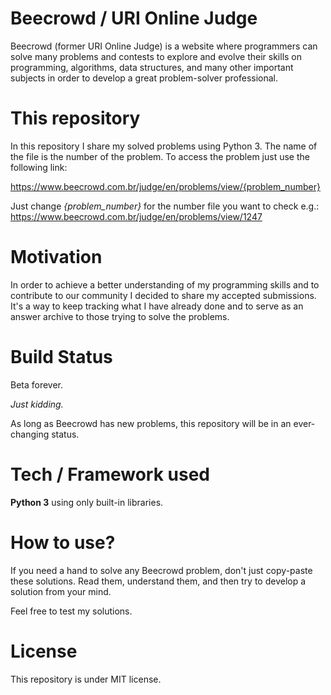 # Beecrowd / URI Online Judge

Beecrowd (former URI Online Judge) is a website where programmers can solve many problems and contests to explore and evolve their skills on programming, algorithms, data structures, and many other important subjects in order to develop a great problem-solver professional.

# This repository

In this repository I share my solved problems using Python 3. The name of the file is the number of the problem. To access the problem just use the following link:

https://www.beecrowd.com.br/judge/en/problems/view/{problem_number}

Just change *{problem_number}* for the number file you want to check e.g.:
https://www.beecrowd.com.br/judge/en/problems/view/1247

# Motivation

In order to achieve a better understanding of my programming skills and to contribute to our community I decided to share my accepted submissions.
It's a way to keep tracking what I have already done and to serve as an answer archive to those trying to solve the problems.

# Build Status

Beta forever.

*Just kidding.*

As long as Beecrowd has new problems, this repository will be in an ever-changing status.

# Tech / Framework used

__Python 3__ using only built-in libraries.

# How to use?

If you need a hand to solve any Beecrowd problem, don't just copy-paste these solutions.
Read them, understand them, and then try to develop a solution from your mind.

Feel free to test my solutions.

# License

This repository is under MIT license.